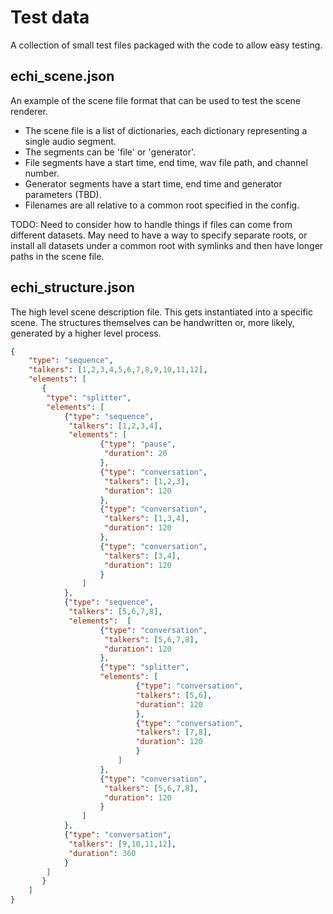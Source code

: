 # Test data

A collection of small test files packaged with the code to allow easy testing.

## echi_scene.json

An example of the scene file format that can be used to test the scene renderer.

- The scene file is a list of dictionaries, each dictionary representing a single audio
segment.
- The segments can be 'file' or 'generator'.
- File segments have a start time, end time, wav file path, and channel number.
- Generator segments have a start time, end time and generator parameters (TBD).
- Filenames are all relative to a common root specified in the config.

TODO: Need to consider how to handle things if files can come from different datasets.
May need to have a way to specify separate roots, or install all datasets under a
common root with symlinks and then have longer paths in the scene file.

## echi_structure.json

The high level scene description file. This gets instantiated into a specific scene.
The structures themselves can be handwritten or, more likely, generated by a higher
level process.

```json
{
    "type": "sequence",
    "talkers": [1,2,3,4,5,6,7,8,9,10,11,12],
    "elements": [
       {
        "type": "splitter",
        "elements": [
            {"type": "sequence",
             "talkers": [1,2,3,4],
             "elements": [
                    {"type": "pause",
                     "duration": 20
                    },
                    {"type": "conversation",
                     "talkers": [1,2,3],
                     "duration": 120
                    },
                    {"type": "conversation",
                     "talkers": [1,3,4],
                     "duration": 120
                    },
                    {"type": "conversation",
                     "talkers": [3,4],
                     "duration": 120
                    }
                ]
            },
            {"type": "sequence",
             "talkers": [5,6,7,8],
             "elements":  [
                    {"type": "conversation",
                     "talkers": [5,6,7,8],
                     "duration": 120
                    },
                    {"type": "splitter",
                    "elements": [
                            {"type": "conversation",
                            "talkers": [5,6],
                            "duration": 120
                            },
                            {"type": "conversation",
                            "talkers": [7,8],
                            "duration": 120
                            }
                        ]
                    },
                    {"type": "conversation",
                     "talkers": [5,6,7,8],
                     "duration": 120
                    }
                ]
            },
            {"type": "conversation",
             "talkers": [9,10,11,12],
             "duration": 360
            }
        ]
       }
    ]
}
```
